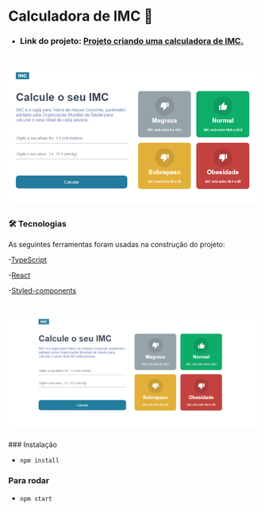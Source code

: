 # Calculadora de IMC 🧮


- ### Link do projeto: [Projeto criando uma calculadora de IMC.](https://react-calc-imc-beta.vercel.app/)
 



<h1 align="center">
    <img alt="Readme" title="Readme" src="./src/assets/print.png" />
</h1>

### 🛠️ Tecnologias

As seguintes ferramentas foram usadas na construção do projeto:

-[TypeScript](https://www.typescriptlang.org/)

-[React](https://pt-br.reactjs.org/)

-[Styled-components](https://styled-components.com/)


<h1 align="center">
    <img alt="Readme" title="Readme" src="./src/assets/calc-imc.gif" />
</h1>
### Instalação

- `npm install`

### Para rodar
- `npm start`
